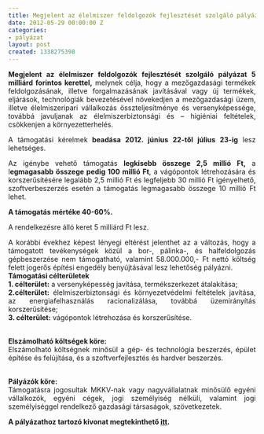 ```yaml
---
title: Megjelent az élelmiszer feldolgozók fejlesztését szolgáló pályázat
date: 2012-05-29 00:00:00 Z
categories:
- pályázat
layout: post
created: 1338275398
---
```


<p style="text-align: justify;"><strong>Megjelent az élelmiszer feldolgozók fejlesztését szolgáló pályázat 5 milliárd forintos kerettel,</strong> melynek célja, hogy a mezőgazdasági termékek feldolgozásának, illetve forgalmazásának javításával vagy új termékek, eljárások, technológiák bevezetésével növekedjen a mezőgazdasági üzem, illetve élelmiszeripari vállalkozás összteljesítménye és versenyképessége, továbbá javuljanak az élelmiszerbiztonsági és – higiéniai feltételek, csökkenjen a környezetterhelés.</p><p style="text-align: justify;">A támogatási kérelmek<strong> beadása 2012. június 22-től július 23-ig</strong> lesz lehetséges.</p><p style="text-align: justify;">Az igénybe vehető támogatás <strong>legkisebb összege 2,5 millió Ft,</strong> a l<strong>egmagasabb összege pedig 100 millió Ft</strong>, a vágópontok létrehozására és korszerűsítésére legalább 2,5 millió Ft és legfeljebb 30 millió Ft igényelhető, szoftverbeszerzés esetén a támogatás legmagasabb összege 10 millió Ft lehet. <strong></strong></p><p style="text-align: justify;"><strong>A támogatás mértéke 40-60%.</strong></p><p style="text-align: justify;">A rendelkezésre álló keret 5 milliárd Ft lesz.</p><p style="text-align: justify;">A korábbi évekhez képest lényegi eltérést jelenthet az a változás, hogy a támogatott tevékenységek közül a bor-, pálinka-, és halfeldolgozás gépbeszerzése nem támogatható, valamint 58.000.000,- Ft nettó költség felett jogerős építési engedély benyújtásával lesz lehetőség pályázni.<br><strong>Támogatási célterületek</strong><br><strong>1. célterület:</strong> a versenyképesség javítása, termékszerkezet átalakítása;<br><strong>2.célterület:</strong> élelmiszerbiztonsági és környezetvédelmi feltételek javítása, az energiafelhasználás racionalizálása, továbbá üzemirányítás korszerűsítése;<br><strong>3. célterület:</strong> vágópontok létrehozása és korszerűsítése.</p><p style="text-align: justify;"><br><strong>Elszámolható költségek köre:</strong><br>Elszámolható költségnek minősül a gép- és technológia beszerzés, épület építése és felújítása, és a szoftverfejlesztés és hardver beszerzés.</p><p style="text-align: justify;"><br><strong>Pályázók köre:</strong><br>Támogatásra jogosultak MKKV-nak vagy nagyvállalatnak minősülő egyéni vállalkozók, egyéni cégek, jogi személyiség nélküli, valamint jogi személyiséggel rendelkező gazdasági társaságok, szövetkezetek.</p><p style="text-align: justify;"><strong>A pályázathoz tartozó kivonat megtekinthető <a href="http://www.goldconsulting.eu/palyazatok/videkfejlesztes/mezogazdasagi-es-az-elelmiszer-feldolgozo-uzemek-fejlesztese" title="Pályázat kivonat">itt</a>.</strong></p>
